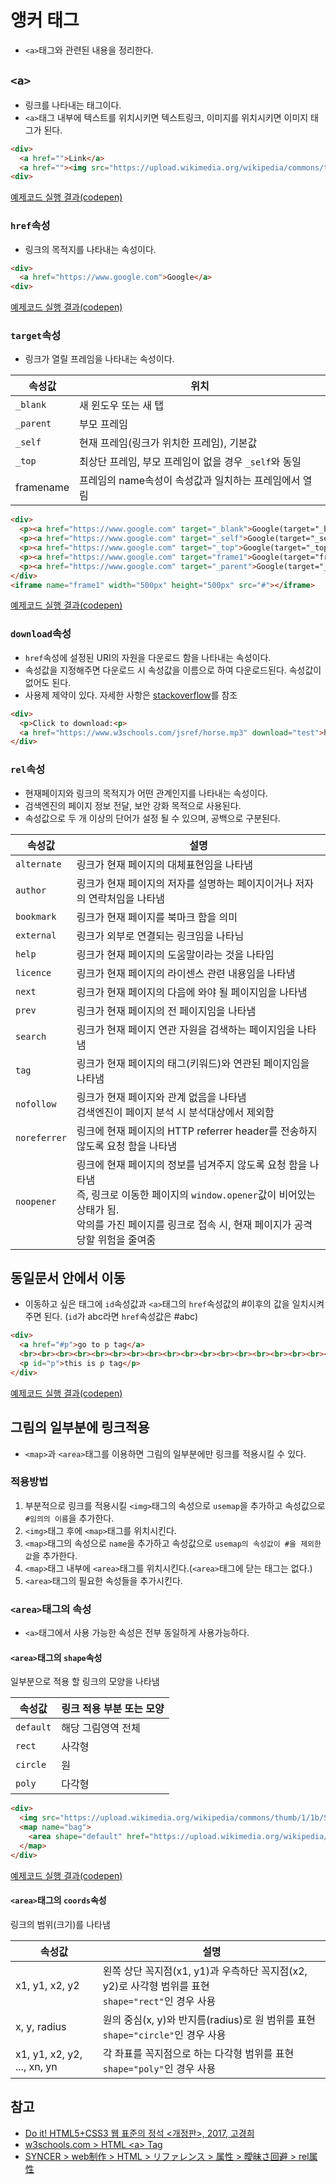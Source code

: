 # 앵커 태그

- `<a>`태그와 관련된 내용을 정리한다.

## `<a>`

- 링크를 나타내는 태그이다.
- `<a>`태그 내부에 텍스트를 위치시키면 텍스트링크, 이미지를 위치시키면 이미지 태그가 된다.

```html
<div>
  <a href="">Link</a>
  <a href=""><img src="https://upload.wikimedia.org/wikipedia/commons/thumb/1/1b/Suitcase_icon_green.svg/1024px-Suitcase_icon_green.svg.png" height="50px"></a>
<div>
```

[예제코드 실행 결과(codepen)](https://codepen.io/seungyeop-lee/pen/xMJrqO)

### `href`속성

- 링크의 목적지를 나타내는 속성이다.

```html
<div>
  <a href="https://www.google.com">Google</a>
<div>
```

[예제코드 실행 결과(codepen)](https://codepen.io/seungyeop-lee/pen/gqjRme)

### `target`속성

- 링크가 열릴 프레임을 나타내는 속성이다.

속성값 | 위치
------|-------
`_blank` | 새 윈도우 또는 새 탭
`_parent` | 부모 프레임
`_self` | 현재 프레임(링크가 위치한 프레임), 기본값
`_top` | 최상단 프레임, 부모 프레임이 없을 경우 `_self`와 동일
framename | 프레임의 name속성이 속성값과 일치하는 프레임에서 열림

```html
<div>
  <p><a href="https://www.google.com" target="_blank">Google(target="_blank")</a></p>
  <p><a href="https://www.google.com" target="_self">Google(target="_self")</a></p>
  <p><a href="https://www.google.com" target="_top">Google(target="_top")</a></p>
  <p><a href="https://www.google.com" target="frame1">Google(target="frame1")</a></p>
  <p><a href="https://www.google.com" target="_parent">Google(target="_parent")</a></p>
</div>
<iframe name="frame1" width="500px" height="500px" src="#"></iframe>
```

[예제코드 실행 결과(codepen)](https://codepen.io/seungyeop-lee/pen/exjRWY)

### `download`속성

- `href`속성에 설정된 URI의 자원을 다운로드 함을 나타내는 속성이다.
- 속성값을 지정해주면 다운로드 시 속성값을 이름으로 하여 다운로드된다. 속성값이 없어도 된다.
- 사용제 제약이 있다. 자세한 사항은 [stackoverflow](https://stackoverflow.com/questions/23872902/chrome-download-attribute-not-working/35290284)를 참조

```html
<div>
  <p>Click to download:<p>
  <a href="https://www.w3schools.com/jsref/horse.mp3" download="test">horse.mp3 download</a>
</div>
```

### `rel`속성

- 현재페이지와 링크의 목적지가 어떤 관계인지를 나타내는 속성이다.
- 검색엔진의 페이지 정보 전달, 보안 강화 목적으로 사용된다.
- 속성값으로 두 개 이상의 단어가 설정 될 수 있으며, 공백으로 구분된다.

속성값 | 설명
------|-------
`alternate` | 링크가 현재 페이지의 대체표현임을 나타냄
`author` | 링크가 현재 페이지의 저자를 설명하는 페이지이거나 저자의 연락처임을 나타냄
`bookmark` | 링크가 현재 페이지를 북마크 함을 의미
`external` | 링크가 외부로 연결되는 링크임을 나타님
`help` | 링크가 현재 페이지의 도움말이라는 것을 나타임
`licence` | 링크가 현재 페이지의 라이센스 관련 내용임을 나타냄
`next` | 링크가 현재 페이지의 다음에 와야 될 페이지임을 나타냄
`prev` | 링크가 현재 페이지의 전 페이지임을 나타냄
`search` | 링크가 현재 페이지 연관 자원을 검색하는 페이지임을 나타냄
`tag` | 링크가 현재 페이지의 태그(키워드)와 연관된 페이지임을 나타냄
`nofollow` | 링크가 현재 페이지와 관계 없음을 나타냄<br>검색엔진이 페이지 분석 시 분석대상에서 제외함
`noreferrer` | 링크에 현재 페이지의 HTTP referrer header를 전송하지 않도록 요청 함을 나타냄
`noopener` | 링크에 현재 페이지의 정보를 넘겨주지 않도록 요청 함을 나타냄<br>즉, 링크로 이동한 페이지의 `window.opener`값이 비어있는 상태가 됨.<br>악의를 가진 페이지를 링크로 접속 시, 현재 페이지가 공격당할 위험을 줄여줌

## 동일문서 안에서 이동

- 이동하고 싶은 태그에 `id`속성값과 `<a>`태그의 `href`속성값의 #이후의 값을 일치시켜주면 된다. (`id`가 abc라면 `href`속성값은 #abc)

```html
<div>
  <a href="#p">go to p tag</a>
  <br><br><br><br><br><br><br><br><br><br><br><br><br><br><br><br><br><br><br><br><br><br><br><br><br><br><br><br><br><br><br><br><br><br><br>
  <p id="p">this is p tag</p>
</div>
```

[예제코드 실행 결과(codepen)](https://codepen.io/seungyeop-lee/pen/BMPZRP)

## 그림의 일부분에 링크적용

- `<map>`과 `<area>`태그를 이용하면 그림의 일부분에만 링크를 적용시킬 수 있다.

### 적용방법

1. 부분적으로 링크를 적용시킬 `<img>`태그의 속성으로 `usemap`을 추가하고 속성값으로 `#임의의 이름`을 추가한다.
2. `<img>`태그 후에 `<map>`태그를 위치시킨다.
3. `<map>`태그의 속성으로 `name`을 추가하고 속성값으로 `usemap의 속성값이 #을 제외한 값`을 추가한다.
4. `<map>`태그 내부에 `<area>`태그를 위치시킨다.(`<area>`태그에 닫는 태그는 없다.)
5. `<area>`태그의 필요한 속성들을 추가시킨다.

### `<area>`태그의 속성

- `<a>`태그에서 사용 가능한 속성은 전부 동일하게 사용가능하다.

#### `<area>`태그의 `shape`속성

일부분으로 적용 할 링크의 모양을 나타냄

속성값 | 링크 적용 부분 또는 모양
--------|--------------------------------------
`default` | 해당 그림영역 전체
`rect` | 사각형
`circle` | 원
`poly` | 다각형

```html
<div>
  <img src="https://upload.wikimedia.org/wikipedia/commons/thumb/1/1b/Suitcase_icon_green.svg/1024px-Suitcase_icon_green.svg.png" width="300px" usemap="#bag">
  <map name="bag">
    <area shape="default" href="https://upload.wikimedia.org/wikipedia/commons/thumb/1/1b/Suitcase_icon_green.svg/1024px-Suitcase_icon_green.svg.png">
  </map>
</div>
```

[예제코드 실행 결과(codepen)](https://codepen.io/seungyeop-lee/pen/aXjwwN)

#### `<area>`태그의 `coords`속성

링크의 범위(크기)를 나타냄

속성값 | 설명
------|------
x1, y1, x2, y2 | 왼쪽 상단 꼭지점(x1, y1)과 우측하단 꼭지점(x2, y2)로 사각형 범위를 표현<br>`shape="rect"`인 경우 사용
x, y, radius | 원의 중심(x, y)와 반지름(radius)로 원 범위를 표현<br>`shape="circle"`인 경우 사용
x1, y1, x2, y2, ..., xn, yn | 각 좌표를 꼭지점으로 하는 다각형 범위를 표현<br>`shape="poly"`인 경우 사용

## 참고

- [Do it! HTML5+CSS3 웹 표준의 정석 <개정판>, 2017, 고경희](http://www.easyspub.co.kr/20_Menu/BookView/119/PUB)
- [w3schools.com > HTML \<a\> Tag](https://www.w3schools.com/tags/tag_a.asp)
- [SYNCER > web制作 > HTML > リファレンス > 属性 > 曖昧さ回避 > rel属性](https://lab.syncer.jp/Web/HTML/Reference/Attribute/rel/2/)